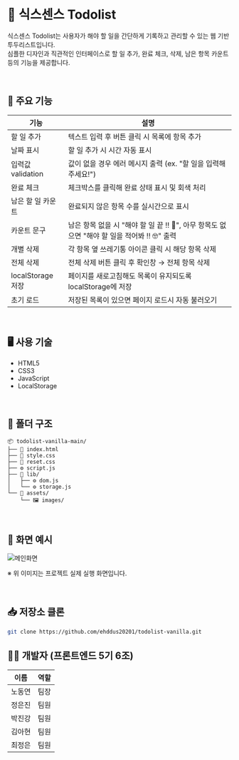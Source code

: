# 🔮 식스센스 Todolist

식스센스 Todolist는 사용자가 해야 할 일을 간단하게 기록하고 관리할 수 있는 웹 기반 투두리스트입니다.  
심플한 디자인과 직관적인 인터페이스로 할 일 추가, 완료 체크, 삭제, 남은 항목 카운트 등의 기능을 제공합니다.

<br/>

## 🧩 주요 기능

| 기능              | 설명 |
|-------------------|------|
| 할 일 추가        | 텍스트 입력 후 버튼 클릭 시 목록에 항목 추가 |
| 날짜 표시         | 할 일 추가 시 시간 자동 표시 |
| 입력값 validation | 값이 없을 경우 에러 메시지 출력 (ex. "할 일을 입력해주세요!") |
| 완료 체크         | 체크박스를 클릭해 완료 상태 표시 및 회색 처리 |
| 남은 할 일 카운트 | 완료되지 않은 항목 수를 실시간으로 표시 |
| 카운트 문구       | 남은 항목 없을 시 "해야 할 일 끝 !! 🥳", 아무 항목도 없으면 "해야 할 일을 적어봐 !! 🤓" 출력 |
| 개별 삭제         | 각 항목 옆 쓰레기통 아이콘 클릭 시 해당 항목 삭제 |
| 전체 삭제         | 전체 삭제 버튼 클릭 후 확인창 → 전체 항목 삭제 |
| localStorage 저장 | 페이지를 새로고침해도 목록이 유지되도록 localStorage에 저장 |
| 초기 로드         | 저장된 목록이 있으면 페이지 로드시 자동 불러오기 |

<br/>

## 🖥️ 사용 기술

- HTML5
- CSS3
- JavaScript
- LocalStorage

<br/>

## 📁 폴더 구조

```
📦 todolist-vanilla-main/
├── 📄 index.html
├── 🎨 style.css
├── 🎨 reset.css
├── ⚙️ script.js
├── 📂 lib/
│   ├── ⚙️ dom.js
│   └── ⚙️ storage.js
└── 📂 assets/
    └── 🖼️ images/
```


<br/>

## 📸 화면 예시

![메인화면](https://github.com/user-attachments/assets/0ed5504f-583b-45be-bb3a-5f64e1c7e759)

※ 위 이미지는 프로젝트 실제 실행 화면입니다.

<br/>


## 📥 저장소 클론
```bash
git clone https://github.com/ehddus20201/todolist-vanilla.git
```
## 👨‍💻 개발자 (프론트엔드 5기 6조)

| 이름   | 역할         |
|--------|--------------|
| 노동연 | 팀장         |
| 정은진 | 팀원         |
| 박진강 | 팀원         |
| 김아현 | 팀원         |
| 최정은 | 팀원         |

